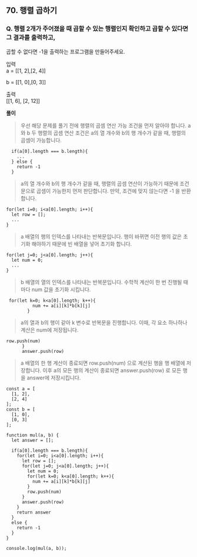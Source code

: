## 70. 행렬 곱하기

### Q. 행렬 2개가 주어졌을 때 곱할 수 있는 행렬인지 확인하고 곱할 수 있다면 그 결과를 출력하고,

곱할 수 없다면 -1을 출력하는 프로그램을 만들어주세요.

입력  
a = [[1, 2],[2, 4]]

b = [[1, 0],[0, 3]]

출력  
[[1, 6], [2, 12]]

**풀이**

> 우선 해당 문제를 풀기 전에 행렬의 곱셈 연산 가능 조건을 먼저 알아야 합니다. a와 b 두 행렬의 곱셈 연산 조건은 a의 열 개수와 b의 행 개수가 같을 때, 행렬의 곱셈이 가능합니다.

```
  if(a[0].length === b.length){
    ...
  } else {
    return -1
  }
```

> a의 열 개수와 b의 행 개수가 같을 때, 행렬의 곱셈 연산이 가능하기 때문에 조건문으로 곱셈이 가능한지 먼저 판단합니다. 만약, 조건에 맞지 않는다면 -1 을 반환합니다.

```
for(let i=0; i<a[0].length; i++){
  let row = [];
  ...
}
```

> a 배열의 행의 인덱스를 나타내는 반복문입니다. 행이 바뀌면 이전 행의 값은 초기화 해야하기 때문에 빈 배열을 넣어 초기화 합니다.

```
for(let j=0; j<a[0].length; j++){
  let num = 0;
  ...
}
```

> b 배열의 열의 인덱스를 나타내는 반복문입니다. 수학적 계산이 한 번 진행될 때마다 num 값을 초기화 시킵니다.

```
 for(let k=0; k<a[0].length; k++){
          num += a[i][k]*b[k][j]
        }
```

> a의 열과 b의 행이 같아 k 변수로 반복문을 진행합니다. 이때, 각 요소 하나하나 계산은 num에 저장됩니다.

```
row.push(num)
      }
      answer.push(row)
```

> a 배열의 한 행 계산이 종료되면 row.push(num) 으로 계산된 행을 행 배열에 저장합니다. 이후 a의 모든 행의 계산이 종료되면 answer.push(row) 로 모든 행을 answer에 저장시킵니다.

```
const a = [
  [1, 2],
  [2, 4]
];
const b = [
  [1, 0],
  [0, 3]
];

function mul(a, b) {
  let answer = [];

  if(a[0].length === b.length){
    for(let i=0; i<a[0].length; i++){
      let row = [];
      for(let j=0; j<a[0].length; j++){
        let num = 0;
        for(let k=0; k<a[0].length; k++){
          num += a[i][k]*b[k][j]
        }
        row.push(num)
      }
      answer.push(row)
    }
    return answer
  }
  else {
    return -1
  }
}

console.log(mul(a, b));
```
